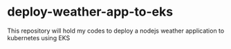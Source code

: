 # deploy-weather-app-to-eks
This repository will hold my codes to deploy a nodejs weather application to kubernetes using EKS
